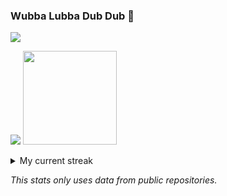 ### Wubba Lubba Dub Dub 👋

![](https://github-readme-stats.vercel.app/api?username=ryzzzin&show_icons=true&bg_color=0d1117&title_color=ffffff&text_color=929292&icon_color=47cef0)

![](https://github-readme-stats.vercel.app/api/top-langs/?username=ryzzzin&layout=compact&bg_color=0d1117&title_color=ffffff&text_color=929292)
<img src="https://media.giphy.com/media/9JwUhPDEGmhbWgCMEZ/giphy.gif" width="150"/>

<details>
  <summary>My current streak</summary>
  <img src="http://github-readme-streak-stats.herokuapp.com?user=ryzzzin&theme=github-dark&date_format=M%20j%5B%2C%20Y%5D&border=E4E2E2&stroke=E4E2E2&dates=47CDEF&ring=D8D9DA&currStreakNum=929292&sideLabels=3D4145&currStreakLabel=929292&sideNums=929292&fire=727373">
</details>

*This stats only uses data from public repositories.*
<!--
**ryzzzin/ryzzzin** is a ✨ _special_ ✨ repository because its `README.md` (this file) appears on your GitHub profile.

Here are some ideas to get you started:

- 🔭 I’m currently working on ...
- 🌱 I’m currently learning ...
- 👯 I’m looking to collaborate on ...
- 🤔 I’m looking for help with ...
- 💬 Ask me about ...
- 📫 How to reach me: ...
- 😄 Pronouns: ...
- ⚡ Fun fact: ...
-->
